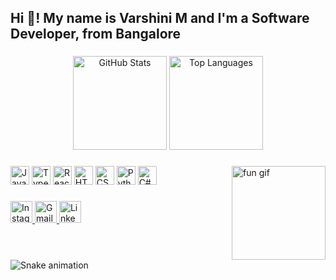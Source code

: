 <h2 align="left">Hi 👋! My name is Varshini M and I'm a Software Developer, from Bangalore</h2>

###

<div align="center">
  <img
    src="https://github-readme-stats.vercel.app/api?username=varshini2304&show_icons=true&include_all_commits=true&count_private=true&theme=dracula&hide_border=false&locale=en"
    height="150"
    alt="GitHub Stats"
  />
  <img
    src="https://github-readme-stats.vercel.app/api/top-langs?username=varshini2304&layout=compact&langs_count=6&theme=dracula&hide_border=false"
    height="150"
    alt="Top Languages"
  />
</div>

###

<img align="right" height="150" src="https://i.imgflip.com/65efzo.gif" alt="fun gif" />

###

<div align="left">
  <!-- Tech stack icons -->
  <img src="https://cdn.jsdelivr.net/gh/devicons/devicon/icons/javascript/javascript-original.svg" height="30" alt="JavaScript" />
  <img src="https://cdn.jsdelivr.net/gh/devicons/devicon/icons/typescript/typescript-original.svg" height="30" alt="TypeScript" />
  <img src="https://cdn.jsdelivr.net/gh/devicons/devicon/icons/react/react-original.svg" height="30" alt="React" />
  <img src="https://cdn.jsdelivr.net/gh/devicons/devicon/icons/html5/html5-original.svg" height="30" alt="HTML5" />
  <img src="https://cdn.jsdelivr.net/gh/devicons/devicon/icons/css3/css3-original.svg" height="30" alt="CSS3" />
  <img src="https://cdn.jsdelivr.net/gh/devicons/devicon/icons/python/python-original.svg" height="30" alt="Python" />
  <img src="https://cdn.jsdelivr.net/gh/devicons/devicon/icons/csharp/csharp-original.svg" height="30" alt="C#" />
</div>

###

<div align="left">
  <!-- Social Media Badges - Add your links inside href="" -->
  <a href="https://www.instagram.com/magical_soul__111/" target="_blank">
    <img src="https://img.shields.io/static/v1?message=Instagram&logo=instagram&label=&color=E4405F&logoColor=white&style=for-the-badge" height="35" alt="Instagram" />
  </a>
  <a href="mailto:varshini0235@gmail.com" target="_blank">
    <img src="https://img.shields.io/static/v1?message=Gmail&logo=gmail&label=&color=D14836&logoColor=white&style=for-the-badge" height="35" alt="Gmail" />
  </a>
  <a href="https://www.linkedin.com/in/varshini-m-25349527b/" target="_blank">
    <img src="https://img.shields.io/static/v1?message=LinkedIn&logo=linkedin&label=&color=0077B5&logoColor=white&style=for-the-badge" height="35" alt="LinkedIn" />
  </a>
</div>

###

<br clear="both">

<!-- Snake Contribution Graph -->
<img src="https://raw.githubusercontent.com/maurodesouza/maurodesouza/output/snake.svg" alt="Snake animation" />

###
